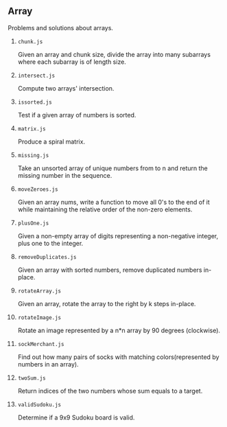 ## Array

Problems and solutions about arrays.

1. `chunk.js`

   Given an array and chunk size, divide the array into many subarrays where each subarray is of length size.

2. `intersect.js`

   Compute two arrays' intersection.

3. `issorted.js`

   Test if a given array of numbers is sorted.

4. `matrix.js`

   Produce a spiral matrix.

5. `missing.js`

   Take an unsorted array of unique numbers from to n and return the missing number in the sequence.

6. `moveZeroes.js`

   Given an array nums, write a function to move all 0's to the end of it while maintaining the relative order of the non-zero elements.

7. `plusOne.js`

   Given a non-empty array of digits representing a non-negative integer, plus one to the integer.

8. `removeDuplicates.js`

   Given an array with sorted numbers, remove duplicated numbers in-place.

9. `rotateArray.js`

   Given an array, rotate the array to the right by k steps in-place.

10. `rotateImage.js`

    Rotate an image represented by a n\*n array by 90 degrees (clockwise).

11. `sockMerchant.js`

    Find out how many pairs of socks with matching colors(represented by numbers in an array).

12. `twoSum.js`

    Return indices of the two numbers whose sum equals to a target.

13. `validSudoku.js`

    Determine if a 9x9 Sudoku board is valid.

